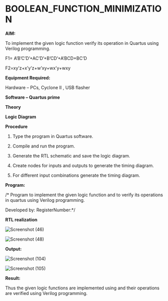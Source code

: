 # BOOLEAN_FUNCTION_MINIMIZATION

**AIM:**

To implement the given logic function verify its operation in Quartus using Verilog programming.

F1= A’B’C’D’+AC’D’+B’CD’+A’BCD+BC’D 

F2=xy’z+x’y’z+w’xy+wx’y+wxy

**Equipment Required:**

Hardware – PCs, Cyclone II , USB flasher


**Software – Quartus prime** 

**Theory**

**Logic Diagram**

**Procedure**

1.	Type the program in Quartus software.

2.	Compile and run the program.

3.	Generate the RTL schematic and save the logic diagram.

4.	Create nodes for inputs and outputs to generate the timing diagram.

5.	For different input combinations generate the timing diagram.


**Program:**

/* Program to implement the given logic function and to verify its operations in quartus using Verilog programming. 

Developed by: RegisterNumber:*/


**RTL realization**

![Screenshot (46)](https://github.com/user-attachments/assets/dcd59548-f2c5-4d06-b380-9b42cad00deb)


![Screenshot (48)](https://github.com/user-attachments/assets/09c4741b-7451-40cf-8482-8e1f4b35ad1b)



**Output:**

![Screenshot (104)](https://github.com/user-attachments/assets/01cfc80e-2166-44d1-bcc8-365025b6e749)


![Screenshot (105)](https://github.com/user-attachments/assets/961643a6-cb96-4220-b614-3552e9598d7b)




**Result:**

Thus the given logic functions are implemented using and their operations are verified using Verilog programming.

